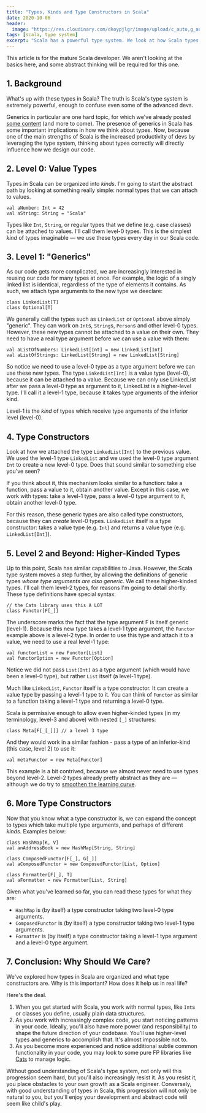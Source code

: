 ```yaml
---
title: "Types, Kinds and Type Constructors in Scala"
date: 2020-10-06
header:
  image: "https://res.cloudinary.com/dkoypjlgr/image/upload/c_auto,g_auto,h_300,w_1200/f_auto/q_auto:eco/v1715952116/blog_cover_large_phe6ch.jpg"
tags: [scala, type system]
excerpt: "Scala has a powerful type system. We look at how Scala types can be organized, what type constructors are, and why we should care."
---
```


This article is for the mature Scala developer. We aren't looking at the basics here, and some abstract thinking will be required for this one.

## 1. Background

What's up with these types in Scala? The truth is Scala's type system is extremely powerful, enough to confuse even some of the advanced devs.

Generics in particular are one hard topic, for which we've already posted [some content](https://www.youtube.com/watch?v=b1ftkK1zhxI) (and more to come). The presence of generics in Scala has some important implications in how we think about types. Now, because one of the main strengths of Scala is the increased productivity of devs by leveraging the type system, thinking about types correctly will directly influence how we design our code.

## 2. Level 0: Value Types

Types in Scala can be organized into _kinds_. I'm going to start the abstract path by looking at something really simple: normal types that we can attach to values.

```scala3
val aNumber: Int = 42
val aString: String = "Scala"
```

Types like `Int`, `String`, or regular types that we define (e.g. case classes) can be attached to values. I'll call them level-0 types. This is the simplest _kind_ of types imaginable &mdash; we use these types every day in our Scala code.

## 3. Level 1: "Generics"

As our code gets more complicated, we are increasingly interested in reusing our code for many types at once. For example, the logic of a singly linked list is identical, regardless of the type of elements it contains. As such, we attach type arguments to the new type we deeclare:

```scala3
class LinkedList[T]
class Optional[T]
```

We generally call the types such as `LinkedList` or `Optional` above simply "generic". They can work on `Int`s, `String`s, `Person`s and other level-0 types. However, these new types cannot be attached to a value on their own. They need to have a real type argument before we can use a value with them:

```scala3
val aListOfNumbers: LinkedList[Int] = new LinkedList[Int]
val aListOfStrings: LinkedList[String] = new LinkedList[String]
```

So notice we need to use a level-0 type as a type argument before we can use these new types. The type `LinkedList[Int]` is a value type (level-0), because it can be attached to a value. Because we can only use LinkedList after we pass a level-0 type as argument to it, LinkedList is a higher-level type. I'll call it a level-1 type, because it takes type arguments of the inferior kind.

Level-1 is the _kind_ of types which receive type arguments of the inferior level (level-0).

## 4. Type Constructors

Look at how we attached the type `LinkedList[Int]` to the previous value. We used the level-1 type `LinkedList` and we used the level-0 type argument `Int` to create a new level-0 type. Does that sound similar to something else you've seen?

If you think about it, this mechanism looks similar to a function: take a function, pass a value to it, obtain another value. Except in this case, we work with types: take a level-1 type, pass a level-0 type argument to it, obtain another level-0 type.

For this reason, these generic types are also called type constructors, because they can _create_ level-0 types. `LinkedList` itself is a type constructor: takes a value type (e.g. `Int`) and returns a value type (e.g. `LinkedList[Int]`).

## 5. Level 2 and Beyond: Higher-Kinded Types

Up to this point, Scala has similar capabilities to Java. However, the Scala type system moves a step further, by allowing the definitions of generic types _whose type arguments are also generic_. We call these higher-kinded types. I'll call them level-2 types, for reasons I'm going to detail shortly. These type definitions have special syntax:

```scala3
// the Cats library uses this A LOT
class Functor[F[_]]
```

The underscore marks the fact that the type argument F is itself generic (level-1). Because this new type takes a level-1 type argument, the `Functor` example above is a level-2 type. In order to use this type and attach it to a value, we need to use a real level-1 type:

```scala3
val functorList = new Functor[List]
val functorOption = new Functor[Option]
```

Notice we did not pass `List[Int]` as a type argument (which would have been a level-0 type), but rather `List` itself (a level-1 type).

Much like `LinkedList`, `Functor` itself is a type constructor. It can create a value type by passing a level-1 type to it. You can think of `Functor` as similar to a function taking a level-1 type and returning a level-0 type.

Scala is permissive enough to allow even higher-kinded types (in my terminology, level-3 and above) with nested `[_]` structures:

```scala3
class Meta[F[_[_]]] // a level 3 type
```

And they would work in a similar fashion - pass a type of an inferior-kind (this case, level 2) to use it:

```scala3
val metaFunctor = new Meta[Functor]
```

This example is a bit contrived, because we almost never need to use types beyond level-2. Level-2 types already pretty abstract as they are &mdash; although we do try to [smoothen the learning curve](https://rockthejvm.com/p/cats).

## 6. More Type Constructors

Now that you know what a type constructor is, we can expand the concept to types which take multiple type arguments, and perhaps of different _kinds_. Examples below:

```scala3
class HashMap[K, V]
val anAddressBook = new HashMap[String, String]

class ComposedFunctor[F[_], G[_]]
val aComposedFunctor = new ComposedFunctor[List, Option]

class Formatter[F[_], T]
val aFormatter = new Formatter[List, String]
```

Given what you've learned so far, you can read these types for what they are:

  - `HashMap` is (by itself) a type constructor taking two level-0 type arguments.
  - `ComposedFunctor` is (by itself) a type constructor taking two level-1 type arguments.
  - `Formatter` is (by itself) a type constructor taking a level-1 type argument and a level-0 type argument.

## 7. Conclusion: Why Should We Care?

We've explored how types in Scala are organized and what type constructors are. Why is this important? How does it help us in real life?

Here's the deal.

  1. When you get started with Scala, you work with normal types, like `Int`s or classes you define, usually plain data structures.
  2. As you work with increasingly complex code, you start noticing patterns in your code. Ideally, you'll also have more power (and responsibility) to shape the future direction of your codebase. You'll use higher-level types and generics to accomplish that. It's almost impossible not to.
  3. As you become more experienced and notice additional subtle common functionality in your code, you may look to some pure FP libraries like [Cats](https://typelevel.org/cats) to manage logic.

Without good understanding of Scala's type system, not only will this progression seem hard, but you'll also increasingly resist it. As you resist it, you place obstacles to your own growth as a Scala engineer. Conversely, with good understanding of types in Scala, this progression will not only be natural to you, but you'll enjoy your development and abstract code will seem like child's play.
